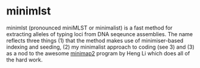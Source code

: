 # minimlst

minimlst (pronounced miniMLST or minimalist) is a fast method for extracting alleles of typing loci from DNA seqeunce assemblies. The name reflects three things (1) that the method makes use of minimiser-based indexing and seeding, (2) my minimalist approach to coding (see 3) and (3) as a nod to the awesome [minimap2][minimap2] program by Heng Li which does all of the hard work.



[minimap2]: https://github.com/lh3/minimap2
